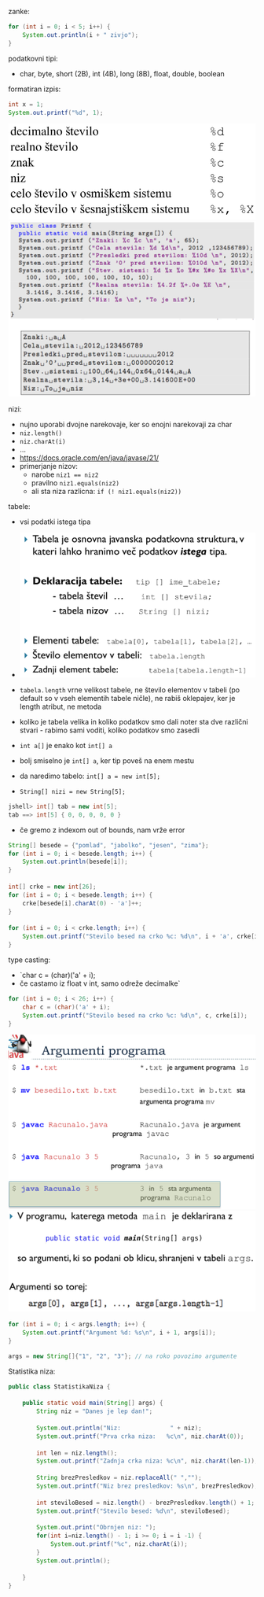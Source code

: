zanke:
```java
for (int i = 0; i < 5; i++) {
	System.out.println(i + " zivjo");
}
```

podatkovni tipi:
- char, byte, short (2B), int (4B), long (8B), float, double, boolean

formatiran izpis:
```java
int x = 1;
System.out.printf("%d", 1);
```

![400](../../Images/Pasted%20image%2020240306092156.png)
![600](../../Images/Pasted%20image%2020240306092649.png)

nizi:
- nujno uporabi dvojne narekovaje, ker so enojni narekovaji za char
- `niz.length()`
- `niz.charAt(i)`
- ...
- https://docs.oracle.com/en/java/javase/21/
- primerjanje nizov:
	- narobe `niz1 == niz2`
	- pravilno `niz1.equals(niz2)`
	- ali sta niza razlicna: `if (! niz1.equals(niz2))`

tabele:
- vsi podatki istega tipa
- ![400](../../Images/Pasted%20image%2020240306100934.png)
- `tabela.length` vrne velikost tabele, ne število elementov v tabeli (po default so v vseh elementih tabele ničle), ne rabiš oklepajev, ker je length atribut, ne metoda
- koliko je tabela velika in koliko podatkov smo dali noter sta dve različni stvari - rabimo sami voditi, koliko podatkov smo zasedli

- `int a[]` je enako kot `int[] a`
- bolj smiselno je `int[] a`, ker tip poveš na enem mestu
- da naredimo tabelo: `int[] a = new int[5];`
- `String[] nizi = new String[5];`

```java
jshell> int[] tab = new int[5];  
tab ==> int[5] { 0, 0, 0, 0, 0 }
```

- če gremo z indexom out of bounds, nam vrže error

```java
String[] besede = {"pomlad", "jabolko", "jesen", "zima"};  
for (int i = 0; i < besede.length; i++) {  
    System.out.println(besede[i]);  
}  
  
int[] crke = new int[26];  
for (int i = 0; i < besede.length; i++) {  
    crke[besede[i].charAt(0) - 'a']++;  
}  
  
for (int i = 0; i < crke.length; i++) {  
    System.out.printf("Stevilo besed na crko %c: %d\n", i + 'a', crke[i]);  
}
```

type casting:
- `char c = (char)('a' + i);
- če castamo iz float v int, samo odreže decimalke`
```java
for (int i = 0; i < 26; i++) {
	char c = (char)('a' + i);
	System.out.printf("Stevilo besed na crko %c: %d\n", c, crke[i]);
}
```

![600](../../Images/Pasted%20image%2020240306103829.png)
![500](../../Images/Pasted%20image%2020240306103943.png)

```java
for (int i = 0; i < args.length; i++) {
	System.out.printf("Argument %d: %s\n", i + 1, args[i]);
}
```

```java
args = new String[]{"1", "2", "3"}; // na roko povozimo argumente
```

Statistika niza:
```java
public class StatistikaNiza {

    public static void main(String[] args) {
        String niz = "Danes je lep dan!";

        System.out.println("Niz:              " + niz);
        System.out.printf("Prva crka niza:   %c\n", niz.charAt(0));

        int len = niz.length();
        System.out.printf("Zadnja crka niza: %c\n", niz.charAt(len-1));

        String brezPresledkov = niz.replaceAll(" ","");
        System.out.printf("Niz brez presledkov: %s\n", brezPresledkov);

        int steviloBesed = niz.length() - brezPresledkov.length() + 1;
        System.out.printf("Stevilo besed: %d\n", steviloBesed);

        System.out.print("Obrnjen niz: ");
        for(int i=niz.length() - 1; i >= 0; i = i -1) {
            System.out.printf("%c", niz.charAt(i));
        }
        System.out.println();

    }
}
```